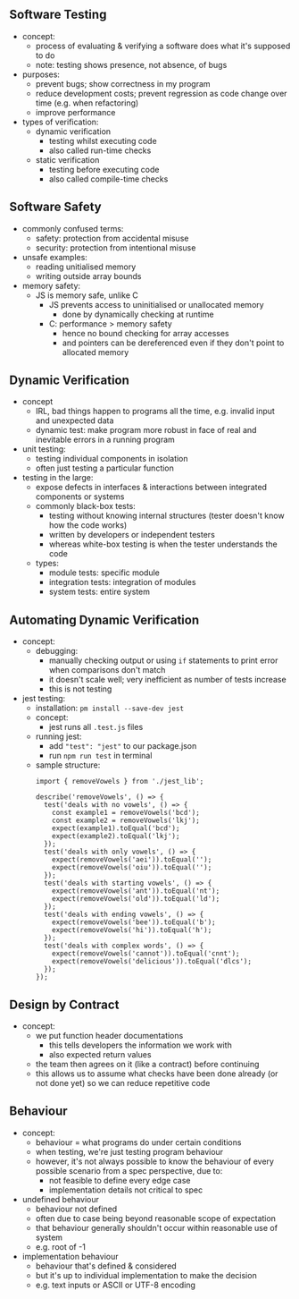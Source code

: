 Software Testing
-
- concept:
  - process of evaluating & verifying a software does what it's supposed to do
  - note: testing shows presence, not absence, of bugs
- purposes:
  - prevent bugs; show correctness in my program
  - reduce development costs; prevent regression as code change over time (e.g. when refactoring)
  - improve performance
- types of verification:
  - dynamic verification
    - testing whilst executing code
    - also called run-time checks
  - static verification
    - testing before executing code
    - also called compile-time checks

Software Safety
-
- commonly confused terms:
  - safety: protection from accidental misuse
  - security: protection from intentional misuse
- unsafe examples:
  - reading unitialised memory
  - writing outside array bounds
- memory safety:
  - JS is memory safe, unlike C
    - JS prevents access to uninitialised or unallocated memory
      - done by dynamically checking at runtime
    - C: performance > memory safety
      - hence no bound checking for array accesses
      - and pointers can be dereferenced even if they don't point to allocated memory

Dynamic Verification
-
- concept
  - IRL, bad things happen to programs all the time, e.g. invalid input and unexpected data
  - dynamic test: make program more robust in face of real and inevitable errors in a running program
- unit testing:
  - testing individual components in isolation
  - often just testing a particular function
- testing in the large:
  - expose defects in interfaces & interactions between integrated components or systems
  - commonly black-box tests:
    - testing without knowing internal structures (tester doesn't know how the code works)
    - written by developers or independent testers
    - whereas white-box testing is when the tester understands the code
  - types:
    - module tests: specific module
    - integration tests: integration of modules
    - system tests: entire system

Automating Dynamic Verification
-
- concept:
  - debugging:
    - manually checking output or using `if` statements to print error when comparisons don't match
    - it doesn't scale well; very inefficient as number of tests increase
    - this is not testing
- jest testing:
  - installation: `pm install --save-dev jest`
  - concept:
    - jest runs all `.test.js` files
  - running jest:
    - add `"test": "jest"` to our package.json
    - run `npm run test` in terminal
  - sample structure:
    ```
    import { removeVowels } from './jest_lib';
    
    describe('removeVowels', () => {
      test('deals with no vowels', () => {
        const example1 = removeVowels('bcd');
        const example2 = removeVowels('lkj');
        expect(example1).toEqual('bcd');
        expect(example2).toEqual('lkj');
      });
      test('deals with only vowels', () => {
        expect(removeVowels('aei')).toEqual('');
        expect(removeVowels('oiu')).toEqual('');
      });
      test('deals with starting vowels', () => {
        expect(removeVowels('ant')).toEqual('nt');
        expect(removeVowels('old')).toEqual('ld');
      });
      test('deals with ending vowels', () => {
        expect(removeVowels('bee')).toEqual('b');
        expect(removeVowels('hi')).toEqual('h');
      });
      test('deals with complex words', () => {
        expect(removeVowels('cannot')).toEqual('cnnt');
        expect(removeVowels('delicious')).toEqual('dlcs');
      });
    });
    ```

Design by Contract
-
- concept:
  - we put function header documentations
    - this tells developers the information we work with
    - also expected return values
  - the team then agrees on it (like a contract) before continuing
  - this allows us to assume what checks have been done already (or not done yet) so we can reduce repetitive code

Behaviour
-
- concept:
  - behaviour = what programs do under certain conditions
  - when testing, we're just testing program behaviour
  - however, it's not always possible to know the behaviour of every possible scenario from a spec perspective, due to:
    - not feasible to define every edge case
    - implementation details not critical to spec
- undefined behaviour
  - behaviour not defined
  - often due to case being beyond reasonable scope of expectation
  - that behaviour generally shouldn't occur within reasonable use of system
  - e.g. root of -1
- implementation behaviour
  - behaviour that's defined & considered
  - but it's up to individual implementation to make the decision
  - e.g. text inputs or ASCII or UTF-8 encoding
